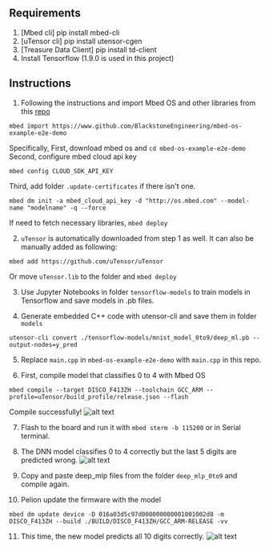 ## Requirements
1) [Mbed cli] pip install mbed-cli
2) [uTensor cli] pip install utensor-cgen
3) [Treasure Data Client] pip install td-client
4) Install Tensorflow (1.9.0 is used in this project)

## Instructions
1) Following the instructions and import Mbed OS and other libraries from this [repo](https://github.com/BlackstoneEngineering/mbed-os-example-e2e-demo/tree/master) 
```
mbed import https://www.github.com/BlackstoneEngineering/mbed-os-example-e2e-demo
```
Specifically,
First, download mbed os and `cd mbed-os-example-e2e-demo`
Second, configure mbed cloud api key
```
mbed config CLOUD_SDK_API_KEY 
```
Third, add folder `.update-certificates` if there isn't one. 
```
mbed dm init -a mbed_cloud_api_key -d "http://os.mbed.com" --model-name "modelname" -q --force
```
If need to fetch necessary libraries, `mbed deploy` 

2) `uTensor` is automatically downloaded from step 1 as well. It can also be manually added as following:
```
mbed add https://github.com/uTensor/uTensor
```
Or move `uTensor.lib` to the folder and `mbed deploy` 

3) Use Jupyter Notebooks in folder `tensorflow-models` to train models in Tensorflow and save models in .pb files. <br />

4) Generate embedded C++ code with utensor-cli and save them in folder `models`
```
utensor-cli convert ./tensorflow-models/mnist_model_0to9/deep_ml.pb --output-nodes=y_pred
```
5)  Replace `main.cpp` in `mbed-os-example-e2e-demo` with `main.cpp` in this repo.

6) First, compile model that classifies 0 to 4 with Mbed OS
```
mbed compile --target DISCO_F413ZH --toolchain GCC_ARM --profile=uTensor/build_profile/release.json --flash
```
Compile successfully!
![alt text](https://github.com/moon412/mbed-dsc-e2e/blob/master/compile_output_model0to4.png)

7) Flash to the board and run it with `mbed sterm -b 115200` or in Serial terminal. 

8) The DNN model classifies 0 to 4 correctly but the last 5 digits are predicted wrong. 
![alt text](https://github.com/moon412/mbed-dsc-e2e/blob/master/output_model0to4.png)

9) Copy and paste deep_mlp files from the folder `deep_mlp_0to9` and compile again.

10) Pelion update the firmware with the model
```
mbed dm update device -D 016a03d5c97d000000000001001002d8 -m DISCO_F413ZH --build ./BUILD/DISCO_F413ZH/GCC_ARM-RELEASE -vv
```
11) This time, the new model predicts all 10 digits correctly. 
![alt text](https://github.com/moon412/mbed-dsc-e2e/blob/master/output_model0to9.png)
